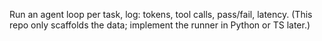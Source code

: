 Run an agent loop per task, log: tokens, tool calls, pass/fail, latency.
(This repo only scaffolds the data; implement the runner in Python or TS later.)